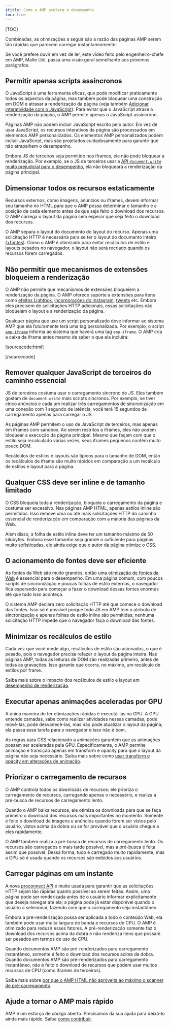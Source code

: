 ```yaml
---
$title: Como o AMP acelera o desempenho
toc: true
---
```

[TOC]

Combinadas, as otimizações a seguir são a razão das páginas AMP serem tão rápidas que parecem carregar instantaneamente:

Se você prefere ouvir em vez de ler, este vídeo feito pelo engenheiro-chefe em AMP, Malte Ubl, passa uma visão geral semelhante aos próximos parágrafos.

<amp-youtube
    data-videoid="hVRkG1CQScA"
    layout="responsive"
    width="480" height="270">
</amp-youtube>

## Permitir apenas scripts assíncronos

O JavaScript é uma ferramenta eficaz,
que pode modificar praticamente todos os aspectos da página,
mas também pode bloquear uma construção em DOM e atrasar a renderização da página
(veja também [Adicionar interatividade com o JavaScript](https://developers.google.com/web/fundamentals/performance/critical-rendering-path/adding-interactivity-with-javascript)).
Para evitar que o JavaScript atrase a renderização da página,
o AMP permite apenas o JavaScript assíncrono.

Páginas AMP não podem incluir JavaScript escrito pelo autor.
Em vez de usar JavaScript,
os recursos interativos da página são processados em elementos AMP personalizados.
Os elementos AMP personalizados podem incluir JavaScript,
mas são projetados cuidadosamente para garantir que não atrapalhem o desempenho.

Embora JS de terceiros seja permitido nos iframes,
ele não pode bloquear a renderização.
Por exemplo, se o JS de terceiros usar a
[API `document.write` muito prejudicial para o desempenho](http://www.stevesouders.com/blog/2012/04/10/dont-docwrite-scripts/),
ela não bloqueará a renderização da página principal.

## Dimensionar todos os recursos estaticamente

Recursos externos, como imagens, anúncios ou iframes, devem informar seu tamanho no HTML
para que o AMP possa determinar o tamanho e a posição de cada elemento antes de que seja feito o download dos recursos.
O AMP carrega o layout da página sem esperar que seja feito o download dos recursos.

O AMP separa o layout do documento do layout do recurso.
Apenas uma solicitação HTTP é necessária para se ter o layout do documento inteiro
([+fontes](#font-triggering-must-be-efficient)).
Como o AMP é otimizado para evitar recálculos de estilo e layouts pesados no navegador,
o layout não será recriado quando os recursos forem carregados.

## Não permitir que mecanismos de extensões bloqueiem a renderização

O AMP não permite que mecanismos de extensões bloqueiem a renderização da página.
O AMP oferece suporte a extensões para itens como
[efeitos Lightbox](/docs/reference/extended/amp-lightbox.html),
[incorporações do Instagram](/docs/reference/extended/amp-instagram.html),
[tweets](/docs/reference/extended/amp-twitter.html) etc.
Embora eles precisem de solicitações HTTP adicionais,
essas solicitações não bloqueiam o layout e a renderização da página.

Qualquer página que use um script personalizado deve informar ao sistema AMP
que ela futuramente terá uma tag personalizada.
Por exemplo, o script [`amp-iframe`](/docs/reference/extended/amp-iframe.html)
informa ao sistema que haverá uma tag `amp-iframe`.
O AMP cria a caixa de iframe antes mesmo de saber o que ela incluirá:

[sourcecode:html]
<script async custom-element="amp-iframe" src="https://cdn.ampproject.org/v0/amp-youtube-0.1.js"></script>
[/sourcecode]

## Remover qualquer JavaScript de terceiros do caminho essencial

JS de terceiros costuma usar o carregamento síncrono de JS.
Eles também gostam de `document.write` mais scripts síncronos.
Por exemplo, se tiver cinco anúncios e cada um realizar três carregamentos de sincronização
em uma conexão com 1 segundo de latência,
você terá 15 segundos de carregamento apenas para carregar o JS.

As páginas AMP permitem o uso de JavaScript de terceiros, mas apenas em iframes com sandbox.
Ao serem restritos a iframes, eles não podem bloquear a execução da página principal.
Mesmo que façam com que o estilo seja recalculado várias vezes,
seus iframes pequenos contêm muito pouco DOM.

Recálculos de estilos e layouts são típicos para o tamanho de DOM,
então os recálculos de iframe são muito rápidos em comparação
a um recálculo de estilos e layout para a página.

## Qualquer CSS deve ser inline e de tamanho limitado

O CSS bloqueia toda a renderização, bloqueia o carregamento da página e costuma ser excessivo.
Nas páginas AMP HTML, apenas estilos inline são permitidos.
Isso remove uma ou até mais solicitações HTTP do caminho essencial de renderização
em comparação com a maioria das páginas da Web.

Além disso, a folha de estilo inline deve ter um tamanho máximo de 50 kilobytes.
Embora esse tamanho seja grande o suficiente para páginas muito sofisticadas,
ele ainda exige que o autor da página otimize o CSS.

## O acionamento de fontes deve ser eficiente

As fontes da Web são muito grandes, então uma
[otimização de fontes da Web](https://developers.google.com/web/fundamentals/performance/optimizing-content-efficiency/webfont-optimization)
é essencial para o desempenho.
Em uma página comum, com poucos scripts de sincronização e poucas folhas de estilo externas,
o navegador fica esperando para começar a fazer o download dessas fontes enormes até que tudo isso aconteça.

O sistema AMP declara zero solicitação HTTP até que comece o download das fontes.
Isso só é possível porque todo JS em AMP tem o atributo de sincronização
e apenas folhas de estilo inline são permitidas;
nenhuma solicitação HTTP impede que o navegador faça o download das fontes.

## Minimizar os recálculos de estilo

Cada vez que você mede algo, recálculos de estilo são acionados, o que é pesado,
pois o navegador precisa refazer o layout da página inteira.
Nas páginas AMP, todas as leituras de DOM são realizadas primeiro, antes de todas as gravações.
Isso garante que ocorra, no máximo, um recálculo de estilos por frame.

Saiba mais sobre o impacto dos recálculos de estilo e layout em
[desempenho de renderização](https://developers.google.com/web/fundamentals/performance/rendering/).

## Executar apenas animações aceleradas por GPU

A única maneira de ter otimizações rápidas é executá-las na GPU.
A GPU entende camadas, sabe como realizar atividades nessas camadas,
pode movê-las, pode desvanecê-las, mas não pode atualizar o layout da página;
ela passa essa tarefa para o navegador e isso não é bom.

As regras para CSS relacionado a animações garantem que as animações possam ser aceleradas pela GPU.
Especificamente, o AMP permite animação e transição apenas em transform e opacity
para que o layout da página não seja necessário.
Saiba mais sobre como
[usar transform e opacity em alterações de animação](https://developers.google.com/web/fundamentals/performance/rendering/stick-to-compositor-only-properties-and-manage-layer-count).

## Priorizar o carregamento de recursos

O AMP controla todos os downloads de recursos: ele prioriza o carregamento de recursos,
carregando apenas o necessário, e realiza a pré-busca de recursos de carregamento lento.

Quando o AMP baixa recursos, ele otimiza os downloads
para que se faça primeiro o download dos recursos mais importantes no momento.
Somente é feito o download de imagens e anúncios quando forem ser vistos pelo usuário,
vistos acima da dobra ou se for provável que o usuário chegue a eles rapidamente.

O AMP também realiza a pré-busca de recursos de carregamento lento.
Os recursos são carregados o mais tarde possível, mas a pré-busca é feita assim que possível.
Dessa forma, tudo é carregado muito rapidamente, mas a CPU só é usada
quando os recursos são exibidos aos usuários.

## Carregar páginas em um instante

A nova [preconnect API](http://www.w3.org/TR/resource-hints/#dfn-preconnect)
é muito usada para garantir que as solicitações HTTP sejam tão rápidas quanto possível ao serem feitas.
Assim,
uma página pode ser renderizada antes de o usuário informar explicitamente que deseja navegar até ela;
a página pode já estar disponível quando o usuário a selecionar,
fazendo com que o carregamento seja instantâneo.

Embora a pré-renderização possa ser aplicada a todo o conteúdo Web,
ela também pode usar muita largura de banda e recursos de CPU. O AMP é otimizado para reduzir esses fatores. A pré-renderização somente faz o download dos recursos acima da dobra
e não renderiza itens que possam ser pesados em termos de uso de CPU.

Quando documentos AMP são pré-renderizados para carregamento instantâneo,
somente é feito o download dos recursos acima da dobra.
Quando documentos AMP são pré-renderizados para carregamento instantâneo,
não é feito o download de recursos que podem usar muitos recursos de CPU (como iframes de terceiros).

Saiba mais sobre
[por que o AMP HTML não aproveita ao máximo o scanner de pré-carregamento](https://medium.com/@cramforce/why-amp-html-does-not-take-full-advantage-of-the-preload-scanner-7e7f788aa94e).

## Ajude a tornar o AMP mais rápido
AMP é um esforço de código aberto.
Precisamos da sua ajuda para deixá-lo ainda mais rápido.
Saiba [como contribuir](/docs/support/contribute.html).
